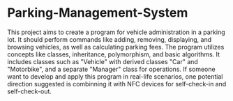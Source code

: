 # Parking-Management-System
This project aims to create a program for vehicle administration in a parking lot. It should perform commands like adding, removing, displaying, and browsing vehicles, as well as calculating parking fees. The program utilizes concepts like classes, inheritance, polymorphism, and basic algorithms. It includes classes such as "Vehicle" with derived classes "Car" and "Motorbike", and a separate "Manager" class for operations. 
If someone want to develop and apply this program in real-life scenarios, one potential direction suggested is combinning it with NFC devices for self-check-in and self-check-out.
